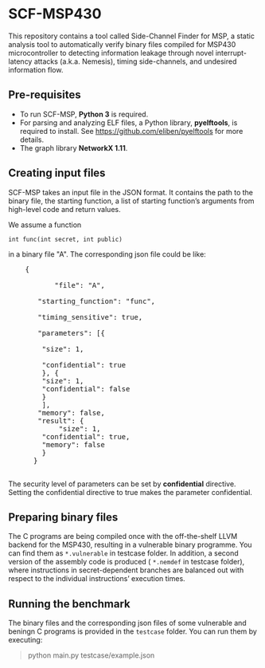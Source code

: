 # SCF-MSP430
This repository contains a tool called Side-Channel Finder for MSP, a static analysis tool to automatically verify  binary files compiled for MSP430 microcontroller to detecting information leakage through novel interrupt-latency attacks (a.k.a. Nemesis), timing side-channels, and undesired information flow.

## Pre-requisites
- To run SCF-MSP, **Python 3** is required.<br/>
- For parsing and analyzing ELF files, a Python library, **pyelftools**, is required to install. See https://github.com/eliben/pyelftools for more details.
- The graph library **NetworkX 1.11**.

## Creating input files
SCF-MSP takes an input file in the JSON format. It contains the path to the binary file, the starting function, a list of starting function’s arguments from high-level code and return values.

We assume a function

    int func(int secret, int public)

in a binary file "A". The corresponding json file could be like:
<pre>
	{ <br />
           "file": "A",<br/>
	   "starting_function": "func",<br/>
	   "timing_sensitive": true,<br/>
	   "parameters": [{<br  />
		"size": 1,<br/>
		"confidential": true 
	    }, {
		"size": 1,
		"confidential": false
		}
	    ],
	   "memory": false,
	   "result": {
	        "size": 1,
		"confidential": true,
		"memory": false
		}
	  }
  </pre>

The security level of parameters can be set by **confidential** directive. Setting the confidential directive to true makes the parameter confidential.

## Preparing binary files
The C programs are being compiled once with the off-the-shelf LLVM backend for the MSP430, resulting in a vulnerable binary programme. You can find them as `*.vulnerable` in testcase folder. In addition, a second version of the assembly code is produced ( `*.nemdef` in testcase folder), where instructions in secret-dependent branches are balanced out with respect to the individual instructions’ execution times.

## Running the benchmark
The binary files and the corresponding json files of some vulnerable and beningn C programs is provided in the `testcase` folder. You can run them by executing:

> python main.py testcase/example.json
